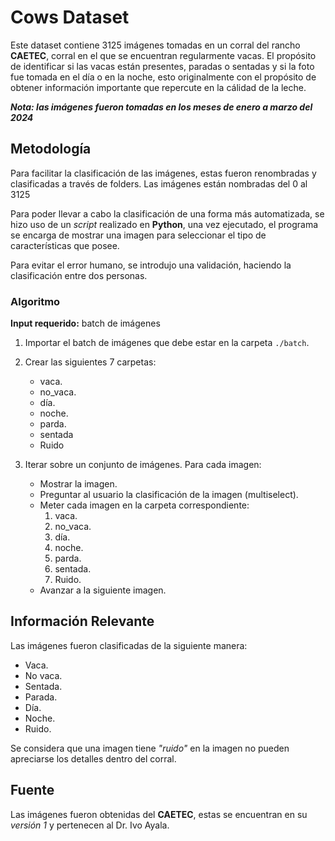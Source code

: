 # Cows Dataset

Este dataset contiene 3125 imágenes tomadas en un corral del rancho **CAETEC**, corral en el que se encuentran regularmente vacas. El propósito de identificar si las vacas están presentes, paradas o sentadas y si la foto fue tomada en el día o en la noche, esto originalmente con el propósito de obtener información importante que repercute en la cálidad de la leche.

***Nota: las imágenes fueron tomadas en los meses de enero a marzo del 2024***

## Metodología

Para facilitar la clasificación de las imágenes, estas fueron renombradas y clasificadas a través de folders. Las imágenes están nombradas del 0 al 3125

Para poder llevar a cabo la clasificación de una forma más automatizada, se hizo uso de un *script* realizado en **Python**, una vez ejecutado, el programa se encarga de mostrar una imagen para seleccionar el tipo de características que posee.

Para evitar el error humano, se introdujo una validación, haciendo la clasificación entre dos personas.

### Algoritmo

**Input requerido:** batch de imágenes

1. Importar el batch de imágenes que debe estar en la carpeta `./batch`.

2. Crear las siguientes 7 carpetas:
   - vaca.
   - no_vaca.
   - día.
   - noche.
   - parda.
   - sentada
   - Ruido

3. Iterar sobre un conjunto de imágenes. Para cada imagen:
   - Mostrar la imagen.
   - Preguntar al usuario la clasificación de la imagen (multiselect).
   - Meter cada imagen en la carpeta correspondiente:
     1. vaca.
     2. no_vaca.
     3. día.
     4. noche.
     5. parda.
     6. sentada.
     7. Ruido.
   - Avanzar a la siguiente imagen.

## Información Relevante

Las imágenes fueron clasificadas de la siguiente manera:

* Vaca.
* No vaca.
* Sentada.
* Parada.
* Día.
* Noche.
* Ruido.  

Se considera que una imagen tiene *"ruido"* en la imagen no pueden apreciarse los detalles dentro del corral.

## Fuente

Las imágenes fueron obtenidas del **CAETEC**, estas se encuentran en su *versión 1* y pertenecen al Dr. Ivo Ayala.
